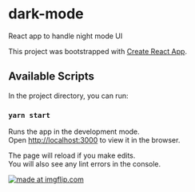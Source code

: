 # dark-mode
React app to handle night mode UI

This project was bootstrapped with [Create React App](https://github.com/facebook/create-react-app).

## Available Scripts

In the project directory, you can run:

### `yarn start`

Runs the app in the development mode.<br>
Open [http://localhost:3000](http://localhost:3000) to view it in the browser.

The page will reload if you make edits.<br>
You will also see any lint errors in the console.

<a href="https://imgflip.com/gif/30bosa"><img src="https://i.imgflip.com/30bosa.gif" title="made at imgflip.com"/></a>
